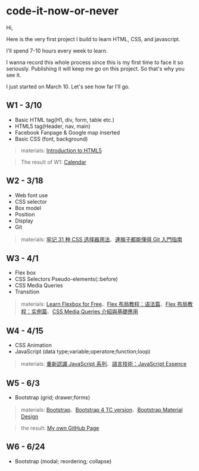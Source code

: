 # code-it-now-or-never

Hi,

Here is the very first project I build to learn HTML, CSS, and javascript.

I'll spend 7-10 hours every week to learn.

I wanna record this whole process since this is my first time to face it so seriously. Publishing it will keep me go on this project. So that's why you see it.

I just started on March 10. Let's see how far I'll go.

## W1 - 3/10
- Basic HTML tag(H1, div, form, table etc.)
- HTML5 tag(Header, nav, main)
- Facebook Fanpage & Google map inserted
- Basic CSS (font, background)

>materials: [Introduction to HTML5](https://scrimba.com/g/ghtml)

>The result of W1: [Calendar](https://codepen.io/venetiachou/pen/gerOKo)


## W2 - 3/18
- Web font use
- CSS selector
- Box model
- Position
- Display
- Git

>materials: [牢记 31 种 CSS 选择器用法](https://www.zybuluo.com/Rico/note/19592)、[連猴子都能懂得 Git 入門指南](https://backlog.com/git-tutorial/tw/)



## W3 - 4/1
- Flex box
- CSS Selectors Pseudo-elements(::before)
- CSS Media Queries
- Transition

>materials: [Learn Flexbox for Free](https://scrimba.com/g/gflexbox)、[Flex 布局教程：语法篇](http://www.ruanyifeng.com/blog/2015/07/flex-grammar.html)、[Flex 布局教程：实例篇](http://www.ruanyifeng.com/blog/2015/07/flex-examples.html)、[CSS Media Queries 介紹與基礎應用](http://muki.tw/tech/css-media-queries-introduce-basic/)


## W4 - 4/15
- CSS Animation
- JavaScript (data type;variable;operatore;function;loop)

>materials: [重新認識 JavaScript 系列](https://ithelp.ithome.com.tw/users/20065504/ironman/1259)、[語言技術：JavaScript Essence](https://openhome.cc/Gossip/JavaScript/)

## W5 - 6/3
- Bootstrap (grid; drawer;forms)
>materials: [Bootstrap](https://getbootstrap.com/)、[Bootstrap 4 TC version](http://bootstrap.hexschool.com/)、[Bootstrap Material Design](https://fezvrasta.github.io/bootstrap-material-design/)

>the result: [My own GitHub Page](https://venetiachou.github.io/)

## W6 - 6/24
- Bootstrap (modal; reordering; collapse)